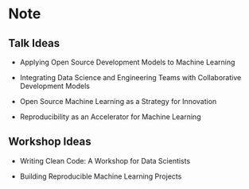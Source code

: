 # Note

## Talk Ideas

- Applying Open Source Development Models to Machine Learning

- Integrating Data Science and Engineering Teams with Collaborative
  Development Models

- Open Source Machine Learning as a Strategy for Innovation

- Reproducibility as an Accelerator for Machine Learning

## Workshop Ideas

- Writing Clean Code: A Workshop for Data Scientists

- Building Reproducible Machine Learning Projects
